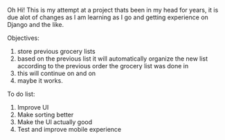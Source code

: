 Oh Hi! This is my attempt at a project thats been in my head for years, 
it is due alot of changes as I am learning as I go and getting experience on Django and the like.

Objectives:
1) store previous grocery lists
2) based on the previous list it will automatically organize the new list according to the previous order the grocery list was done in
3) this will continue on and on
4) maybe it works.

To do list:
1) Improve UI
2) Make sorting better
3) Make the UI actually good
4) Test and improve mobile experience
